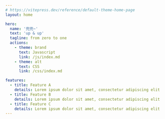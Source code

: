 ```yaml
---
# https://vitepress.dev/reference/default-theme-home-page
layout: home

hero:
  name: '兜兜~'
  text: 'up & up'
  tagline: from zero to one
  actions:
    - theme: brand
      text: Javascript
      link: /js/index.md
    - theme: alt
      text: CSS
      link: /css/index.md

features:
  - title: Feature A
    details: Lorem ipsum dolor sit amet, consectetur adipiscing elit
  - title: Feature B
    details: Lorem ipsum dolor sit amet, consectetur adipiscing elit
  - title: Feature C
    details: Lorem ipsum dolor sit amet, consectetur adipiscing elit
---
```

